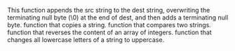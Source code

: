 This function appends the src string to the dest string, overwriting the terminating null byte (\0) at the end of dest, and then adds a terminating null byte.
function that copies a string.
function that compares two strings.
function that reverses the content of an array of integers.
function that changes all lowercase letters of a string to uppercase.